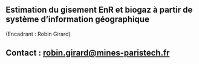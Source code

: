 ## Estimation du gisement EnR et biogaz à partir de système d’information géographique

(Encadrant : Robin Girard)


## Contact : [robin.girard@mines-paristech.fr](mailto:robin.girard@mines-paristech.fr)
